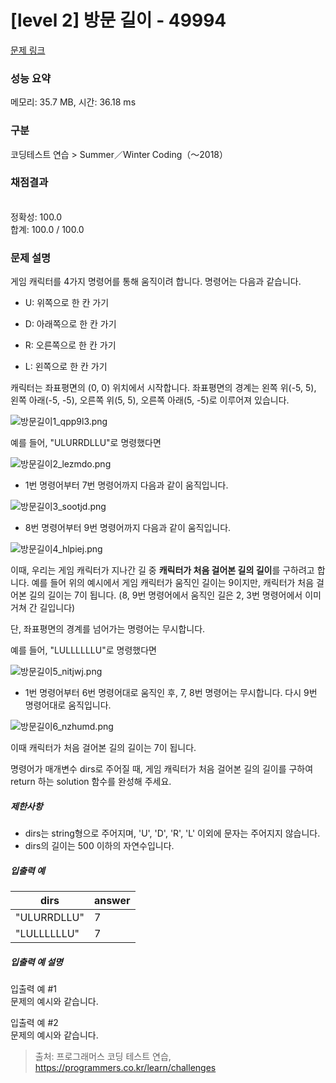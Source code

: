 # [level 2] 방문 길이 - 49994 

[문제 링크](https://school.programmers.co.kr/learn/courses/30/lessons/49994) 

### 성능 요약

메모리: 35.7 MB, 시간: 36.18 ms

### 구분

코딩테스트 연습 > Summer／Winter Coding（～2018）

### 채점결과

<br/>정확성: 100.0<br/>합계: 100.0 / 100.0

### 문제 설명

<p>게임 캐릭터를 4가지 명령어를 통해 움직이려 합니다. 명령어는 다음과 같습니다.</p>

<ul>
<li><p>U: 위쪽으로 한 칸 가기</p></li>
<li><p>D: 아래쪽으로 한 칸 가기</p></li>
<li><p>R: 오른쪽으로 한 칸 가기</p></li>
<li><p>L: 왼쪽으로 한 칸 가기</p></li>
</ul>

<p>캐릭터는 좌표평면의 (0, 0) 위치에서 시작합니다. 좌표평면의 경계는 왼쪽 위(-5, 5), 왼쪽 아래(-5, -5), 오른쪽 위(5, 5), 오른쪽 아래(5, -5)로 이루어져 있습니다.</p>

<p><img src="https://grepp-programmers.s3.ap-northeast-2.amazonaws.com/files/production/ace0e7bc-9092-4b95-9bfb-3a55a2aa780e/%E1%84%87%E1%85%A1%E1%86%BC%E1%84%86%E1%85%AE%E1%86%AB%E1%84%80%E1%85%B5%E1%86%AF%E1%84%8B%E1%85%B51_qpp9l3.png" title="" alt="방문길이1_qpp9l3.png"></p>

<p>예를 들어, "ULURRDLLU"로 명령했다면</p>

<p><img src="https://grepp-programmers.s3.ap-northeast-2.amazonaws.com/files/production/668c7458-e184-472d-9d32-f5d2acca759a/%E1%84%87%E1%85%A1%E1%86%BC%E1%84%86%E1%85%AE%E1%86%AB%E1%84%80%E1%85%B5%E1%86%AF%E1%84%8B%E1%85%B52_lezmdo.png" title="" alt="방문길이2_lezmdo.png"></p>

<ul>
<li>1번 명령어부터 7번 명령어까지 다음과 같이 움직입니다.</li>
</ul>

<p><img src="https://grepp-programmers.s3.ap-northeast-2.amazonaws.com/files/production/08558e36-d667-4160-bfec-b754c78a7d85/%E1%84%87%E1%85%A1%E1%86%BC%E1%84%86%E1%85%AE%E1%86%AB%E1%84%80%E1%85%B5%E1%86%AF%E1%84%8B%E1%85%B53_sootjd.png" title="" alt="방문길이3_sootjd.png"></p>

<ul>
<li>8번 명령어부터 9번 명령어까지 다음과 같이 움직입니다.</li>
</ul>

<p><img src="https://grepp-programmers.s3.ap-northeast-2.amazonaws.com/files/production/a52af28e-5835-438b-9f40-5467ebf9bf03/%E1%84%87%E1%85%A1%E1%86%BC%E1%84%86%E1%85%AE%E1%86%AB%E1%84%80%E1%85%B5%E1%86%AF%E1%84%8B%E1%85%B54_hlpiej.png" title="" alt="방문길이4_hlpiej.png"></p>

<p>이때, 우리는 게임 캐릭터가 지나간 길 중 <strong>캐릭터가 처음 걸어본 길의 길이</strong>를 구하려고 합니다. 예를 들어 위의 예시에서 게임 캐릭터가 움직인 길이는 9이지만, 캐릭터가 처음 걸어본 길의 길이는 7이 됩니다. (8, 9번 명령어에서 움직인 길은 2, 3번 명령어에서 이미 거쳐 간 길입니다)</p>

<p>단, 좌표평면의 경계를 넘어가는 명령어는 무시합니다.</p>

<p>예를 들어, "LULLLLLLU"로 명령했다면</p>

<p><img src="https://grepp-programmers.s3.ap-northeast-2.amazonaws.com/files/production/f631f005-f8de-4392-a76c-a9ef64b6de08/%E1%84%87%E1%85%A1%E1%86%BC%E1%84%86%E1%85%AE%E1%86%AB%E1%84%80%E1%85%B5%E1%86%AF%E1%84%8B%E1%85%B55_nitjwj.png" title="" alt="방문길이5_nitjwj.png"></p>

<ul>
<li>1번 명령어부터 6번 명령어대로 움직인 후, 7, 8번 명령어는 무시합니다. 다시 9번 명령어대로 움직입니다.</li>
</ul>

<p><img src="https://grepp-programmers.s3.ap-northeast-2.amazonaws.com/files/production/35e62f0a-43c6-4142-bec6-6d28fbc57216/%E1%84%87%E1%85%A1%E1%86%BC%E1%84%86%E1%85%AE%E1%86%AB%E1%84%80%E1%85%B5%E1%86%AF%E1%84%8B%E1%85%B56_nzhumd.png" title="" alt="방문길이6_nzhumd.png"></p>

<p>이때 캐릭터가 처음 걸어본 길의 길이는 7이 됩니다.</p>

<p>명령어가 매개변수 dirs로 주어질 때, 게임 캐릭터가 처음 걸어본 길의 길이를 구하여 return 하는 solution 함수를 완성해 주세요.</p>

<h5>제한사항</h5>

<ul>
<li>dirs는 string형으로 주어지며, 'U', 'D', 'R', 'L' 이외에 문자는 주어지지 않습니다.</li>
<li>dirs의 길이는 500 이하의 자연수입니다.</li>
</ul>

<h5>입출력 예</h5>
<table class="table">
        <thead><tr>
<th>dirs</th>
<th>answer</th>
</tr>
</thead>
        <tbody><tr>
<td>"ULURRDLLU"</td>
<td>7</td>
</tr>
<tr>
<td>"LULLLLLLU"</td>
<td>7</td>
</tr>
</tbody>
      </table>
<h5>입출력 예 설명</h5>

<p>입출력 예 #1<br>
문제의 예시와 같습니다.</p>

<p>입출력 예 #2<br>
문제의 예시와 같습니다.</p>


> 출처: 프로그래머스 코딩 테스트 연습, https://programmers.co.kr/learn/challenges